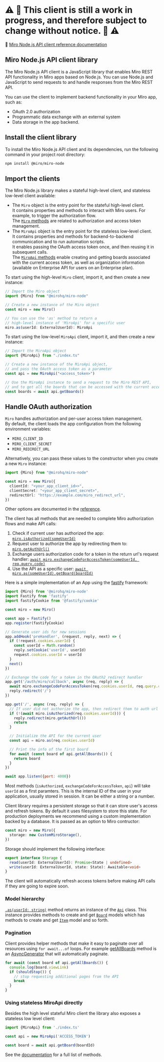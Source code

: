 # ⚠️ 🚧 This client is still a work in progress, and therefore subject to change without notice. 🚧 ⚠️

🚧 [Miro Node,js API client reference documentation](https://miroapp.github.io/api-clients/classes/index.Miro.html)

## Miro Node.js API client library

The Miro Node.js API client is a JavaScript library that enables Miro REST API functionality in Miro apps based on Node.js.
You can use Node.js and JavaScript to send requests to and handle responses from the Miro REST API.

You can use the client to implement backend functionality in your Miro app, such as:

- OAuth 2.0 authorization
- Programmatic data exchange with an external system
- Data storage in the app backend.

## Install the client library

To install the Miro Node.js API client and its dependencies, run the following command in your project root directory:

```bash
npm install @miro/miro-node
```

## Import the clients

The Miro Node.js library makes a stateful high-level client, and stateless low-level client available:

- The `Miro` object is the entry point for the stateful high-level client. \
  It contains properties and methods to interact with Miro users. For example, to trigger the authorization flow. \
  The [`Miro` methods](https://miroapp.github.io/api-clients/classes/index.Miro.html) are related to authorization and access token management.
- The `MiroApi` object is the entry point for the stateless low-level client. \
  It contains properties and methods for backend-to-backend communication and to run automation scripts. \
  It enables passing the OAuth access token once, and then reusing it in subsequent calls. \
    The [`MiroApi` methods](https://miroapp.github.io/api-clients/classes/index.MiroApi.html) enable creating and getting boards associated with the current access token, as well as organization information (available on Enterprise API for users on an Enterprise plan).

To start using the high-level `Miro` client, import it, and then create a new instance:

```typescript
// Import the Miro object 
import {Miro} from "@mirohq/miro-node"

// Create a new instance of the Miro object
const miro = new Miro()

// You can use the 'as' method to return a
// high-level instance of 'MiroApi' for a specific user
miro.as(userId: ExternalUserId): MiroApi
```

To start using the low-level `MiroApi`  client, import it, and then create a new instance:

```typescript
// Import the MiroApi object 
import {MiroApi} from "./index.ts"

// Create a new instance of the MiroApi object,
// and pass the OAuth access token as a parameter
const api = new MiroApi("<access_token>")

// Use the MiroApi instance to send a request to the Miro REST API,
// and to get all the boards that can be accessed with the current access token.
const boards = await api.getBoards()
```

## Handle OAuth authorization

`Miro` handles authorization and per-user access token management. \
By default, the client loads the app configuration from the following environment variables:

- `MIRO_CLIENT_ID`
- `MIRO_CLIENT_SECRET`
- `MIRO_REDIRECT_URL`

Alternatively, you can pass these values to the constructor when you create a new `Miro` instance:

```typescript
import {Miro} from "@mirohq/miro-node"

const miro = new Miro({
  clientId: "<your_app_client_id>>",
  clientSecret: "<your_app_client_secret>",
  redirectUrl: "https://example.com/miro_redirect_url",
})
```

Other options are documented in the [reference](https://miroapp.github.io/api-clients/interfaces/index.Opts.html).

The client has all methods that are needed to complete Miro authorization flows and make API calls:

1. Check if current user has authorized the app: [`miro.isAuthorized(someUserId)`](https://miroapp.github.io/api-clients/classes/index.Miro.html#isAuthorized)
2. Request user to authorize the app by redirecting them to: [`miro.getAuthUrl()`](https://miroapp.github.io/api-clients/classes/index.Miro.html#getAuthUrl)
3. Exchange users authorization code for a token in the return url's request handler: [`await miro.exchangeCodeForAccessToken(someUserId, req.query.code)`](https://miroapp.github.io/api-clients/classes/index.Miro.html#exchangeCodeForAccessToken)
4. Use the API as a specific user: [`await miro.as(someUserId).getBoard(boardId)`](https://miroapp.github.io/api-clients/classes/index.Miro.html#as)

Here is a simple implementation of an App using the [fastify](https://www.fastify.io/) framework:

```javascript
import {Miro} from '@mirohq/miro-node'
import Fastify from 'fastify'
import fastifyCookie from '@fastify/cookie'

const miro = new Miro()

const app = Fastify()
app.register(fastifyCookie)

// Generate user ids for new sessions
app.addHook('preHandler', (request, reply, next) => {
  if (!request.cookies.userId) {
    const userId = Math.random()
    reply.setCookie('userId', userId)
    request.cookies.userId = userId
  }
  next()
})

// Exchange the code for a token in the OAuth2 redirect handler
app.get('/auth/miro/callback', async (req, reply) => {
  await miro.exchangeCodeForAccessToken(req.cookies.userId, req.query.code)
  reply.redirect('/')
})

app.get('/', async (req, reply) => {
  // If user did not authorize the app, then redirect them to auth url
  if (!(await miro.isAuthorized(req.cookies.userId))) {
    reply.redirect(miro.getAuthUrl())
    return
  }

  // Initialize the API for the current user
  const api = miro.as(req.cookies.userId)

  // Print the info of the first board
  for await (const board of api.getAllBoards()) {
    return board
  }
})

await app.listen({port: 4000})
```

Most methods (`isAuthorized`, `exchangeCodeForAccessToken`, `api`) will take `userId` as a first paramters. This is the internal ID of the user in your application, usually stored in session. It can be either a string or a number.

Client library requires a persistent storage so that it can store user's access and refresh tokens. By default it uses filesystem to store this state. For production deployments we recommend using a custom implementation backed by a database. It is passed as an option to Miro contructor:

```typescript
const miro = new Miro({
  storage: new CustomMiroStorage(),
})
```

Storage should implement the following interface:

```typescript
export interface Storage {
  read(userId: ExternalUserId): Promise<State | undefined>
  write(userId: ExternalUserId, state: State): Awaitable<void>
}
```

The client will automatically refresh access tokens before making API calls if they are going to expire soon.

### Model hierarchy

[`.as(userId: string)`](https://miroapp.github.io/api-clients/classes/index.Miro.html#as) method returns an instance of the [`Api`](https://miroapp.github.io/api-clients/classes/highlevel.Api.html) class.
This instance provides methods to create and get [`Board`](https://miroapp.github.io/api-clients/classes/highlevel.Board.html) models which has methods to create and get [`Item`](https://miroapp.github.io/api-clients/classes/highlevel.Item.html) model and so forth.

### Pagination

Client provides helper methods that make it easy to paginate over all resources using `for await...of` loops. For example [getAllBoards](https://miroapp.github.io/api-clients/classes/highlevel.Api.html#getAllBoards) method is an [AsyncGenerator](https://developer.mozilla.org/en-US/docs/Web/JavaScript/Reference/Global_Objects/AsyncGenerator) that will automatically paginate.

```typescript
for await (const board of api.getAllBoards()) {
  console.log(board.viewLink)
  if (shouldStop()) {
    // stop requesting additional pages from the API
    break
  }
}
```

### Using stateless MiroApi directly

Besides the high level stateful Miro client the library also exposes a stateless low level client:

```typescript
import {MiroApi} from './index.ts'

const api = new MiroApi('ACCESS_TOKEN')

const board = await api.getBoard(boardId)
```

See the [documentation](https://miroapp.github.io/api-clients/interfaces/api.MiroApi.html) for a full list of methods.
